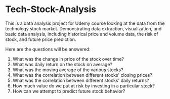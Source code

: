 # Tech-Stock-Analysis
This is a data analysis project for Udemy course looking at the data from the technology stock market.
Demonstrating data extraction, visualization, and basic data analysis, including historical price and volume data, the risk of stock, and future price prediction.

Here are the questions will be answered:
1) What was the change in price of the stock over time?
2) What was daily return on the stock on average?
3) What was the moving average of the various stocks?
4) What was the correlation between different stocks' closing prices?
4) What was the correlation between different stocks' daily returns?
5) How much value do we put at risk by investing in a particular stock?
6) How can we attempt to predict future stock behavior?
